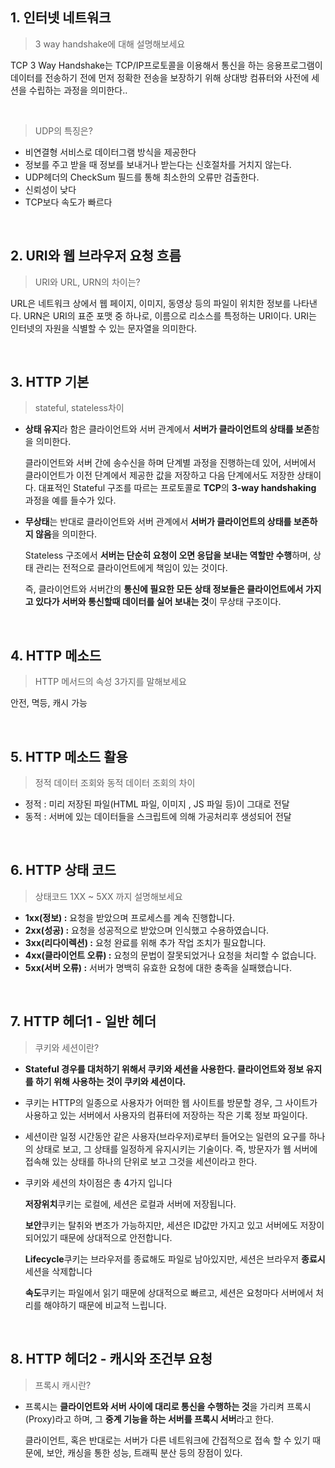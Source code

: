 
## 1. 인터넷 네트워크

> 3 way handshake에 대해 설명해보세요

TCP 3 Way Handshake는 TCP/IP프로토콜을 이용해서 통신을 하는 응용프로그램이 데이터를 전송하기 전에 먼저 정확한 전송을 보장하기 위해 상대방 컴퓨터와 사전에 세션을 수립하는 과정을 의미한다..

<br>

> UDP의 특징은?

- 비연결형 서비스로 데이터그램 방식을 제공한다
- 정보를 주고 받을 때 정보를 보내거나 받는다는 신호절차를 거치지 않는다.
- UDP헤더의 CheckSum 필드를 통해 최소한의 오류만 검출한다.
- 신뢰성이 낮다
- TCP보다 속도가 빠르다

<br>


## 2. URI와 웹 브라우저 요청 흐름

>  URI와 URL, URN의 차이는?

URL은 네트워크 상에서 웹 페이지, 이미지, 동영상 등의 파일이 위치한 정보를 나타낸다.
URN은 URI의 표준 포맷 중 하나로, 이름으로 리소스를 특정하는 URI이다.
URI는 인터넷의 자원을 식별할 수 있는 문자열을 의미한다.

<br>

## 3. HTTP 기본

> stateful, stateless차이

- **상태 유지**라 함은 클라이언트와 서버 관계에서 **서버가 클라이언트의 상태를 보존**함을 의미한다.
    
    클라이언트와 서버 간에 송수신을 하며 단계별 과정을 진행하는데 있어, 서버에서 클라이언트가 이전 단계에서 제공한 값을 저장하고 다음 단계에서도 저장한 상태이다.
    대표적인 Stateful 구조를 따르는 프로토콜로 **TCP**의 **3-way handshaking** 과정을 예를 들수가 있다.
    
- **무상태**는 반대로 클라이언트와 서버 관계에서 **서버가 클라이언트의 상태를 보존하지 않음**을 의미한다.
    
    Stateless 구조에서 **서버는 단순히 요청이 오면 응답을 보내는 역할만 수행**하며, 상태 관리는 전적으로 클라이언트에게 책임이 있는 것이다.
    
    즉, 클라이언트와 서버간의 **통신에 필요한 모든 상태 정보들은 클라이언트에서 가지고 있다가 서버와 통신할때 데이터를 실어 보내는 것**이 무상태 구조이다.

<br>

## 4. HTTP 메소드

>  HTTP 메서드의 속성 3가지를 말해보세요

안전, 멱등, 캐시 가능

<br>

## 5. HTTP 메소드 활용

>  정적 데이터 조회와 동적 데이터 조회의 차이

- 정적 : 미리 저장된 파일(HTML 파일, 이미지 , JS 파일 등)이 그대로 전달
- 동적 : 서버에 있는 데이터들을 스크립트에 의해 가공처리후 생성되어 전달

<br>

## 6. HTTP 상태 코드

>  상태코드 1XX ~ 5XX 까지 설명해보세요

- **1xx(정보) :** 요청을 받았으며 프로세스를 계속 진행합니다.
- **2xx(성공) :** 요청을 성공적으로 받았으며 인식했고 수용하였습니다.
- **3xx(리다이렉션) :** 요청 완료를 위해 추가 작업 조치가 필요합니다.
- **4xx(클라이언트 오류) :** 요청의 문법이 잘못되었거나 요청을 처리할 수 없습니다.
- **5xx(서버 오류) :** 서버가 명백히 유효한 요청에 대한 충족을 실패했습니다.

<br>

## 7. HTTP 헤더1 - 일반 헤더

>  쿠키와 세션이란?

- **Stateful 경우를 대처하기 위해서 쿠키와 세션을 사용한다. 클라이언트와 정보 유지를 하기 위해 사용하는 것이 쿠키와 세션이다.**
- 쿠키는 HTTP의 일종으로 사용자가 어떠한 웹 사이트를 방문할 경우, 그 사이트가 사용하고 있는 서버에서 사용자의 컴퓨터에 저장하는 작은 기록 정보 파일이다.
- 세션이란 일정 시간동안 같은 사용자(브라우저)로부터 들어오는 일련의 요구를 하나의 상태로 보고, 그 상태를 일정하게 유지시키는 기술이다. 즉, 방문자가 웹 서버에 접속해 있는 상태를 하나의 단위로 보고 그것을 세션이라고 한다.
- 쿠키와 세션의 차이점은 총 4가지 입니다
    
    **저장위치**쿠키는 로컬에, 세션은 로컬과 서버에 저장됩니다.
    
    **보안**쿠키는 탈취와 변조가 가능하지만, 세션은 ID값만 가지고 있고 서버에도 저장이 되어있기 때문에 상대적으로 안전합니다.
    
    **Lifecycle**쿠키는 브라우저를 종료해도 파일로 남아있지만, 세션은 브라우저 **종료시**세션을 삭제합니다
    
    **속도**쿠키는 파일에서 읽기 때문에 상대적으로 빠르고, 세션은 요청마다 서버에서 처리를 해야하기 때문에 비교적 느립니다.


<br>

## 8. HTTP 헤더2 - 캐시와 조건부 요청

>  프록시 캐시란?

- 프록시는 **클라이언트와 서버 사이에 대리로 통신을 수행하는 것**을 가리켜 프록시(Proxy)라고 하며, 그 **중계 기능을 하는 서버를 프록시 서버**라고 한다.
    
    클라이언트, 혹은 반대로는 서버가 다른 네트워크에 간접적으로 접속 할 수 있기 때문에, 보안, 캐싱을 통한 성능, 트래픽 분산 등의 장점이 있다.

<br>



